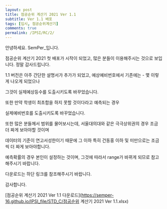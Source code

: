 ```yaml
---
layout: post
title: 점공순위 계산기 2021 Ver 1.1
subtitle: Ver 1.1 배포
tags: [입시, 점공순위계산기]
comments: true
permalink: /IPSI/RC/2/
---
```


안녕하세요. SemPer_입니다.



점공순위 계산기 2021 첫 배포가 시작이 되었고, 많은 분들이 이용해주시는 것으로 보입니다. 정말 감사드립니다.

1.1 버전은 아주 간단한 설명서가 추가가 되었고, 예상예비번호에서 기존에는 - 몇 이렇게 나오게 되었으나

그것이 실제예상등수를 도출시키도록 바꾸었습니다.

또한 만약 학생이 최초합을 하지 못할 것이다라고 예측되는 경우

실제예비번호를 도출시키도록 바꾸었습니다.



또한 많은 분들께서 범위를 물어보시는데, 서울대의대와 같은 극극상위권의 경우 조금 더 짜게 보아야할 것이며

데이터의 기준이 연고서성한이기 때문에 그 이하 특히 건동홍 이하 및 미만으로는 조금씩 더 짜게 보아야합니다. 



예측확률의 경우 본인이 설정하는 것이며, 그것에 따라서 range가 바뀌게 되므로 참고해주시기 바랍니다.



다운로드는 하단 링크를 참조해주시기 바랍니다.



감사합니다.





[점공순위 계산기 2021 Ver 1.1 다운로드](https://semper-16.github.io/IPSI_file/STD_C/점공순위 계산기 2021 Ver 1.1.xlsx)